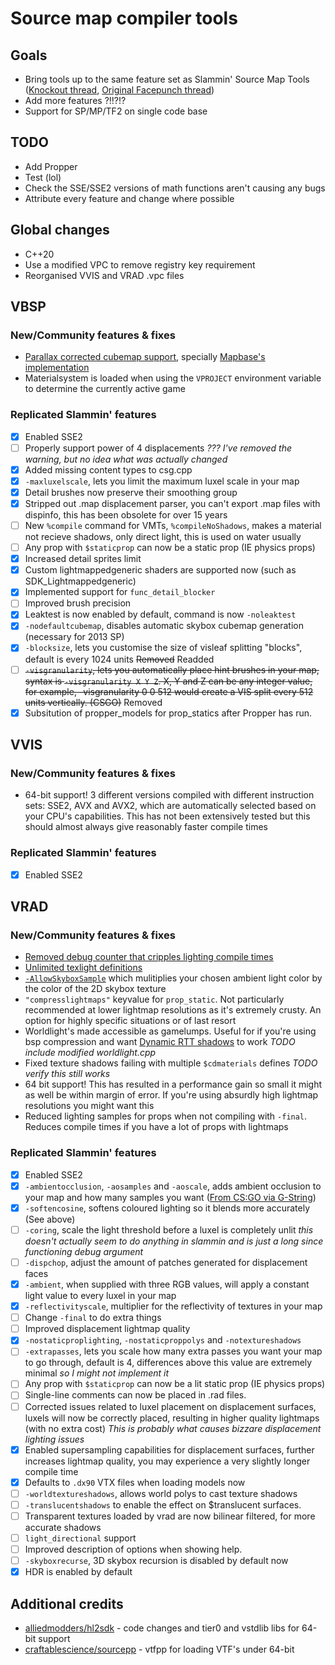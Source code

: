 # Source map compiler tools
## Goals
- Bring tools up to the same feature set as Slammin' Source Map Tools ([Knockout thread](https://knockout.chat/thread/992/1), [Original Facepunch thread](http://web.archive.org/web/20190611221800/https://forum.facepunch.com/dev/bvenk/Slammin-Source-map-tools/))
- Add more features ?!!?!?
- Support for SP/MP/TF2 on single code base

## TODO
- Add Propper
- Test (lol)
- Check the SSE/SSE2 versions of math functions aren't causing any bugs
- Attribute every feature and change where possible

## Global changes
- C++20
- Use a modified VPC to remove registry key requirement
- Reorganised VVIS and VRAD .vpc files

## VBSP
### New/Community features & fixes
- [Parallax corrected cubemap support](https://developer.valvesoftware.com/wiki/Parallax_Corrected_Cubemaps), specially [Mapbase's implementation](https://github.com/mapbase-source/source-sdk-2013/)
- Materialsystem is loaded when using the `VPROJECT` environment variable to determine the currently active game

### Replicated Slammin' features
- [x] Enabled SSE2
- [ ] Properly support power of 4 displacements _??? I've removed the warning, but no idea what was actually changed_
- [x] Added missing content types to csg.cpp
- [x] `-maxluxelscale`, lets you limit the maximum luxel scale in your map
- [x] Detail brushes now preserve their smoothing group
- [x] Stripped out .map displacement parser, you can't export .map files with dispinfo, this has been obsolete for over 15 years
- [ ] New `%compile` command for VMTs, `%compileNoShadows`, makes a material not recieve shadows, only direct light, this is used on water usually
- [ ] Any prop with `$staticprop` can now be a static prop (IE physics props)
- [x] Increased detail sprites limit
- [x] Custom lightmappedgeneric shaders are supported now (such as SDK_Lightmappedgeneric)
- [x] Implemented support for `func_detail_blocker`
- [ ] Improved brush precision
- [x] Leaktest is now enabled by default, command is now `-noleaktest`
- [x] `-nodefaultcubemap`, disables automatic skybox cubemap generation (necessary for 2013 SP)
- [x] `-blocksize`, lets you customise the size of visleaf splitting "blocks", default is every 1024 units ~~Removed~~ Readded
- [ ] ~~`-visgranularity`, lets you automatically place hint brushes in your map, syntax is `-visgranularity X Y Z`. X, Y and Z can be any integer value, for example, -visgranularity 0 0 512 would create a VIS split every 512 units vertically. (CSGO)~~ Removed
- [x] Subsitution of propper_models for prop_statics after Propper has run.

## VVIS
### New/Community features & fixes
- 64-bit support! 3 different versions compiled with different instruction sets: SSE2, AVX and AVX2, which are automatically selected based on your CPU's capabilities. This has not been extensively tested but this should almost always give reasonably faster compile times

### Replicated Slammin' features
- [x] Enabled SSE2

## VRAD
### New/Community features & fixes
- [Removed debug counter that cripples lighting compile times](https://github.com/ValveSoftware/source-sdk-2013/pull/436)
- [Unlimited texlight definitions](https://github.com/Petercov/Source-PlusPlus/commit/d70d401d0006dec4c9600c0de7ec2216a205b1e0)
- [`-AllowSkyboxSample`](https://github.com/Petercov/Source-PlusPlus/commit/0354b917cf8548edf928cb7f92a41eace376eb39) which mulitiplies your chosen ambient light color by the color of the 2D skybox texture
- `"compresslightmaps"` keyvalue for `prop_static`. Not particularly recommended at lower lightmap resolutions as it's extremely crusty. An option for highly specific situations or of last resort
- Worldlight's made accessible as gamelumps. Useful for if you're using bsp compression and want [Dynamic RTT shadows](https://developer.valvesoftware.com/wiki/Dynamic_RTT_shadow_angles_in_Source_2007) to work _TODO include modified worldlight.cpp_
- Fixed texture shadows failing with multiple `$cdmaterials` defines _TODO verify this still works_
- 64 bit support! This has resulted in a performance gain so small it might as well be within margin of error. If you're using absurdly high lightmap resolutions you might want this
- Reduced lighting samples for props when not compiling with `-final`. Reduces compile times if you have a lot of props with lightmaps

### Replicated Slammin' features
- [x] Enabled SSE2
- [x] `-ambientocclusion`, `-aosamples` and `-aoscale`, adds ambient occlusion to your map and how many samples you want ([From CS:GO via G-String](https://github.com/Biohazard90/g-string_2013/commit/d3b4d1402693d75fe0fcdc67ae49bcfaa22a895e))
- [x] `-softencosine`, softens coloured lighting so it blends more accurately (See above)
- [ ] `-coring`, scale the light threshold before a luxel is completely unlit _this doesn't actually seem to do anything in slammin and is just a long since functioning debug argument_
- [ ] `-dispchop`, adjust the amount of patches generated for displacement faces
- [x] `-ambient`, when supplied with three RGB values, will apply a constant light value to every luxel in your map
- [x] `-reflectivityscale`, multiplier for the reflectivity of textures in your map
- [ ] Change `-final` to do extra things
- [ ] Improved displacement lightmap quality
- [x] `-nostaticproplighting`, `-nostaticproppolys` and `-notextureshadows`
- [ ] `-extrapasses`, lets you scale how many extra passes you want your map to go through, default is 4, differences above this value are extremely minimal _so I might not implement it_
- [ ] Any prop with `$staticprop` can now be a lit static prop (IE physics props)
- [ ] Single-line comments can now be placed in .rad files.
- [ ] Corrected issues related to luxel placement on displacement surfaces, luxels will now be correctly placed, resulting in higher quality lightmaps (with no extra cost) _This is probably what causes bizzare displacement lighting issues_
- [x] Enabled supersampling capabilities for displacement surfaces, further increases lightmap quality, you may experience a very slightly longer compile time
- [x] Defaults to `.dx90` VTX files when loading models now
- [ ] `-worldtextureshadows`, allows world polys to cast texture shadows
- [ ] `-translucentshadows` to enable the effect on $translucent surfaces.
- [ ] Transparent textures loaded by vrad are now bilinear filtered, for more accurate shadows
- [ ] `light_directional` support
- [ ] Improved description of options when showing help.
- [ ] `-skyboxrecurse`, 3D skybox recursion is disabled by default now
- [x] HDR is enabled by default

## Additional credits
- [alliedmodders/hl2sdk](https://github.com/alliedmodders/hl2sdk/tree/tf2) - code changes and tier0 and vstdlib libs for 64-bit support
- [craftablescience/sourcepp](https://github.com/craftablescience/sourcepp) - vtfpp for loading VTF's under 64-bit